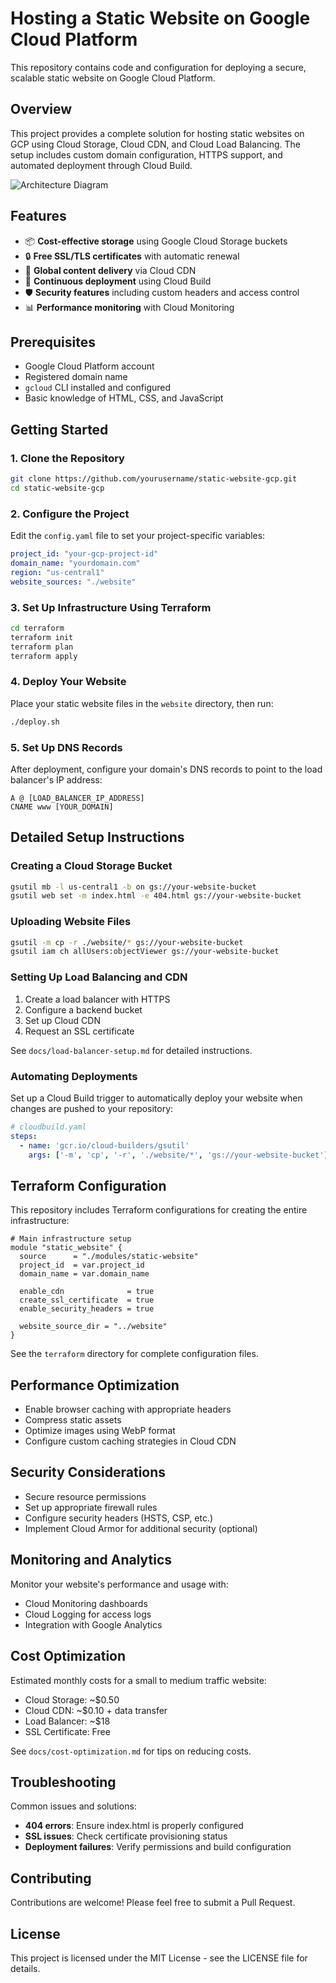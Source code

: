# Hosting a Static Website on Google Cloud Platform

This repository contains code and configuration for deploying a secure, scalable static website on Google Cloud Platform.

## Overview

This project provides a complete solution for hosting static websites on GCP using Cloud Storage, Cloud CDN, and Cloud Load Balancing. The setup includes custom domain configuration, HTTPS support, and automated deployment through Cloud Build.

![Architecture Diagram](https://storage.googleapis.com/your-bucket/static-website-architecture.png)

## Features

- 📦 **Cost-effective storage** using Google Cloud Storage buckets
- 🔒 **Free SSL/TLS certificates** with automatic renewal
- 🚀 **Global content delivery** via Cloud CDN
- 🔄 **Continuous deployment** using Cloud Build
- 🛡️ **Security features** including custom headers and access control
- 📊 **Performance monitoring** with Cloud Monitoring

## Prerequisites

- Google Cloud Platform account
- Registered domain name
- `gcloud` CLI installed and configured
- Basic knowledge of HTML, CSS, and JavaScript

## Getting Started

### 1. Clone the Repository

```bash
git clone https://github.com/yourusername/static-website-gcp.git
cd static-website-gcp
```

### 2. Configure the Project

Edit the `config.yaml` file to set your project-specific variables:

```yaml
project_id: "your-gcp-project-id"
domain_name: "yourdomain.com"
region: "us-central1"
website_sources: "./website"
```

### 3. Set Up Infrastructure Using Terraform

```bash
cd terraform
terraform init
terraform plan
terraform apply
```

### 4. Deploy Your Website

Place your static website files in the `website` directory, then run:

```bash
./deploy.sh
```

### 5. Set Up DNS Records

After deployment, configure your domain's DNS records to point to the load balancer's IP address:

```
A @ [LOAD_BALANCER_IP_ADDRESS]
CNAME www [YOUR_DOMAIN]
```

## Detailed Setup Instructions

### Creating a Cloud Storage Bucket

```bash
gsutil mb -l us-central1 -b on gs://your-website-bucket
gsutil web set -m index.html -e 404.html gs://your-website-bucket
```

### Uploading Website Files

```bash
gsutil -m cp -r ./website/* gs://your-website-bucket
gsutil iam ch allUsers:objectViewer gs://your-website-bucket
```

### Setting Up Load Balancing and CDN

1. Create a load balancer with HTTPS
2. Configure a backend bucket
3. Set up Cloud CDN
4. Request an SSL certificate

See `docs/load-balancer-setup.md` for detailed instructions.

### Automating Deployments

Set up a Cloud Build trigger to automatically deploy your website when changes are pushed to your repository:

```yaml
# cloudbuild.yaml
steps:
  - name: 'gcr.io/cloud-builders/gsutil'
    args: ['-m', 'cp', '-r', './website/*', 'gs://your-website-bucket']
```

## Terraform Configuration

This repository includes Terraform configurations for creating the entire infrastructure:

```hcl
# Main infrastructure setup
module "static_website" {
  source      = "./modules/static-website"
  project_id  = var.project_id
  domain_name = var.domain_name
  
  enable_cdn              = true
  create_ssl_certificate  = true
  enable_security_headers = true
  
  website_source_dir = "../website"
}
```

See the `terraform` directory for complete configuration files.

## Performance Optimization

- Enable browser caching with appropriate headers
- Compress static assets
- Optimize images using WebP format
- Configure custom caching strategies in Cloud CDN

## Security Considerations

- Secure resource permissions
- Set up appropriate firewall rules
- Configure security headers (HSTS, CSP, etc.)
- Implement Cloud Armor for additional security (optional)

## Monitoring and Analytics

Monitor your website's performance and usage with:

- Cloud Monitoring dashboards
- Cloud Logging for access logs
- Integration with Google Analytics

## Cost Optimization

Estimated monthly costs for a small to medium traffic website:

- Cloud Storage: ~$0.50
- Cloud CDN: ~$0.10 + data transfer
- Load Balancer: ~$18
- SSL Certificate: Free

See `docs/cost-optimization.md` for tips on reducing costs.

## Troubleshooting

Common issues and solutions:

- **404 errors**: Ensure index.html is properly configured
- **SSL issues**: Check certificate provisioning status
- **Deployment failures**: Verify permissions and build configuration

## Contributing

Contributions are welcome! Please feel free to submit a Pull Request.

## License

This project is licensed under the MIT License - see the LICENSE file for details.
